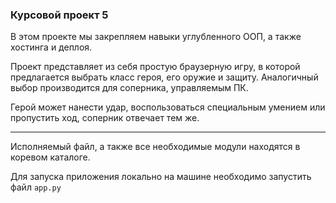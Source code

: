### Курсовой проект 5
В этом проекте мы закрепляем навыки углубленного ООП, а также хостинга и деплоя.

Проект представляет из себя простую браузерную игру, в которой предлагается выбрать класс героя,
его оружие и защиту. Аналогичный выбор производится для соперника, управляемым ПК.

Герой может нанести удар, воспользоваться специальным умением или пропустить ход,
соперник отвечает тем же.
___
Исполняемый файл, а также все необходимые модули находятся в коревом каталоге.

Для запуска приложения локально на машине необходимо запустить файл `app.py`